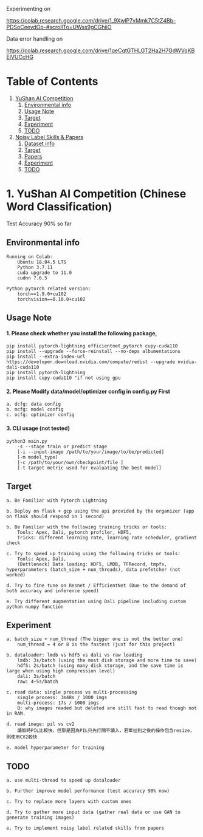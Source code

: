 Experimenting on 

https://colab.research.google.com/drive/1_9XwlP7vMmk7C5tZ4Bb-PDSoCeevdOo-#scrollTo=UWss9gCGhiiO

Data error handling on

https://colab.research.google.com/drive/1qeCqtGTHLGT2Ha2H7GdWVqKBElVUCcHG

# Table of Contents
1. [YuShan AI Competition](#yac)
    1. [Environmental info](#ei)
    2. [Usage Note](#un)
    3. [Target](#ta1)
    4. [Experiment](#ex1)
    5. [TODO](#todo1)
2. [Noisy Label Skills & Papers](#nls)
    1. [Dataset info](#di)
    2. [Target](#ta1)
    3. [Papers](#p)
    4. [Experiment](#ex1)
    5. [TODO](#todo1)
# <a name="yac">1. YuShan AI Competition (Chinese Word Classification)
Test Accuracy 90% so far

## <a name="ei">Environmental info
    Running on Colab:
        Ubuntu 18.04.5 LTS
        Python 3.7.11
        cuda upgrade to 11.0
        cudnn 7.6.5
        
    Python pytorch related version:
        torch==1.9.0+cu102
        torchvision==0.10.0+cu102
        
## <a name="un">Usage Note
#### 1. Please check whether you install the following package,        
    pip install pytorch-lightning efficientnet_pytorch cupy-cuda110
    pip install --upgrade --force-reinstall --no-deps albumentations        
    pip install --extra-index-url https://developer.download.nvidia.com/compute/redist --upgrade nvidia-dali-cuda110     
    pip install pytorch-lightning
    pip install cupy-cuda110 "if not using gpu

#### 2. Please Modify data/model/optimizer config in config.py First
    a. dcfg: data config
    b. mcfg: model config
    c. ocfg: optimizer config

#### 3. CLI usage (not tested)
    python3 main.py
        -s --stage train or predict stage
        [-i --input-image /path/to/your/image/to/be/predicted]
        [-m model_type] 
        [-c /path/to/your/own/checkpoint/file ] 
        [-t target metric used for evaluating the best model]

## <a name="ta1">Target
    a. Be Familiar with Pytorch Lightning 
    
    b. Deploy on flask + gcp using the api provided by the organizer (app on flask should respond in 1 second)
    
    b. Be Familiar with the following training tricks or tools:
        Tools: Apex, Dali, pytorch profiler, HDF5, 
        Tricks: different learning rate, learning rate scheduler, gradient check
        
    c. Try to speed up training using the following tricks or tools:
        Tools: Apex, Dali, 
        (Bottleneck) Data loading: HDF5, LMDB, TFRecord, tmpfs, hyperparameters (batch_size + num_threads), data prefetcher (not worked)
        
    d. Try to fine tune on Resnet / EfficientNet (Due to the demand of both accuracy and inference speed)
    
    e. Try different augmentation using Dali pipeline including custom python numpy function 

## <a name="ex1">Experiment
    a. batch_size + num_thread (The bigger one is not the better one)
        num_thread = 4 or 8 is the fastest (just for this project)

    b. dataloader: lmdb vs hdf5 vs dali vs raw loading
        lmdb: 3s/batch (using the most disk storage and more time to save)
        hdf5: 2s/batch (using many disk storage, and the save time is large when using high compression level)
        dali: 3s/batch 
        raw: 4~5s/batch

    c. read data: single process vs multi-processing
        single process: 3m48s / 1000 imgs
        multi-process: 17s / 1000 imgs
        Q: why images readed but deleted are still fast to read though not in RAM.
        
    d. read image: pil vs cv2
        讀取時PIL比較快，但那是因為PIL只先打開不讀入，若牽扯到之後的操作包含resize，則使用CV2較快

    e. model hyperparameter for training
    
## <a name="todo1">TODO
    a. use multi-thread to speed up dataloader
    
    b. Further improve model performance (test accuracy 90% now)
    
    c. Try to replace more layers with custom ones
    
    d. Try to gather more input data (gather real data or use GAN to generate training images)
    
    e. Try to implement noisy label related skills from papers
